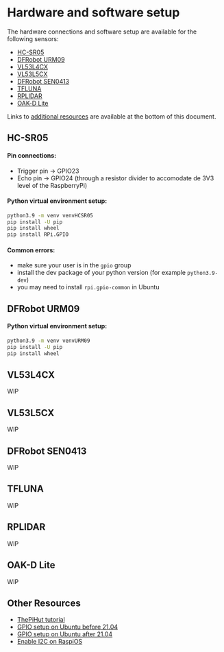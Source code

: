 # Hardware and software setup
The hardware connections and software setup are available for the following sensors:
- [HC-SR05](#hc-sr05)
- [DFRobot URM09](#dfrobot-urm09)
- [VL53L4CX](#vl53l4cx)
- [VL53L5CX](#vl53l5cx)
- [DFRobot SEN0413](#dfrobot-sen0413)
- [TFLUNA](#tfluna)
- [RPLIDAR](#rplidar)
- [OAK-D Lite](#oak-d-lite)

Links to [additional resources](#other-resources) are available at the bottom of this document.

## HC-SR05
#### Pin connections:
- Trigger pin -> GPIO23
- Echo pin -> GPIO24 (through a resistor divider to accomodate de 3V3 level of the RaspberryPi)

#### Python virtual environment setup:
~~~~bash
python3.9 -m venv venvHCSR05
pip install -U pip
pip install wheel
pip install RPi.GPIO
~~~~

#### Common errors:
- make sure your user is in the `gpio` group
- install the dev package of your python version (for example `python3.9-dev`)
- you may need to install `rpi.gpio-common` in Ubuntu

## DFRobot URM09
#### Python virtual environment setup:
~~~~bash
python3.9 -m venv venvURM09
pip install -U pip
pip install wheel
~~~~

## VL53L4CX
WIP

## VL53L5CX
WIP

## DFRobot SEN0413
WIP

## TFLUNA
WIP

## RPLIDAR
WIP

## OAK-D Lite
WIP

## Other Resources
- [ThePiHut tutorial](https://thepihut.com/blogs/raspberry-pi-tutorials/hc-sr04-ultrasonic-range-sensor-on-the-raspberry-pi)
- [GPIO setup on Ubuntu before 21.04](https://forums.raspberrypi.com/viewtopic.php?t=289084#p1748054)
- [GPIO setup on Ubuntu after 21.04](https://ubuntu.com/tutorials/gpio-on-raspberry-pi#1-overview)
- [Enable I2C on RaspiOS](https://pi3g.com/2021/05/20/enabling-and-checking-i2c-on-the-raspberry-pi-using-the-command-line-for-your-own-scripts/)
